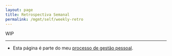 ```yaml
---
layout: page
title: Retrospectiva Semanal
permalink: /mgmt/self/weekly-retro
---
```


WIP

----

- Esta página é parte do meu [processo de gestão pessoal](/mgmt/self).